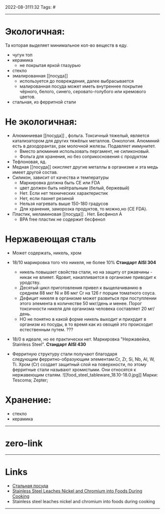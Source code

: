 2022-08-3111:32
Tags: #

---
# Экологичная:
Та которая выделяет минимальное кол-во веществ в еду.
- чугун топ
- керамика
	- не покрытая яркой глазурью
- стекло
- эмалированная [[посуда]]
	- используется до повреждения, далее выбрасывается
	- малированная посуда может иметь внутреннее покрытие чёрного, белого, синего, серовато-голубого или кремового цветов.
- стальная, из ферритной стали
# Не экологичная:
- Алюминиевая  [[посуда]] , фольга. Токсичный тяжелый, является катализатором для других тяжёлых металлов. Онкология. Алюминий есть в дезодорантах, рак молочной железы. Подавляет иммунитет. 
	- Вместо алюминия использовать пергамент, не силиконовый. 
	- Фольга для хранения, но без соприкосновения с продуктом
- Тефлоновая, яд.
- Медная  [[посуда]]  окисляет другие металлы в организме и эта медь имеет другой состав.
- Силикон, зависит от качества и температуры
	- Маркировка должна быть CE или FDA
	- цвет должен быть нейтральным (белый, бержевый)
	- Нет. Если нет технических характеристик
	- Нет, если пахнет резиной
	- Нельзя нагревать выше 150-180 градусов
	- Для хранения, заморозка продуктов, то можно,но (CE FDA).
- Пластик, меламиновая  [[посуда]] . Нет. Бесфинол А
	- BPA free пластик не содержит бесфенол
# Нержавеющая сталь
- Может содержать, никель, хром
- 18/10 марикровка того что никеля, не более 10% **Стандарт AISI 304**
	- никель повышает свойства стали, но на защиту от ржавчины - никак не влияет. Ядовит, накапливается в организме приводит к уродству.
	- Десятый цикл приготовления привел к выщелачиванию в среднем 88 мкг Ni и 86 мкг Cr на 126 г порции томатного соуса.
	- Дефицит никеля в организме может развиться при поступлении этого элемента в количестве 50 мкг/день и менее. Порог токсичности никеля для организма человека составляет 20 мг/день.
	- НО не понятно в какой форме никель выходит и прихрдит в организм из посуды, в то время как из овощей это происходит естественным путем. ???
- 18/0 в идеале, но ее практически нет. Маркировка "Нержавейка, Stainless Steel". **Стандарт AISI 430**

- Ферритную структуру стали получают благодаря следующим ферритно-образующим элементам:Cr, Zr, Si, Nb, Al, W, Ti. Хром (Cr) создает защитный слой на поверхности, по этому ферритные стали называют хромистыми. Они относятся к нержавеющим сталям.
![[food_steel_tableware_18.10-18.0.jpg]]
Марки: Tescoma; Zepter; 


# Хранение:
- стекло
- керамика


---
# zero-link


---
# Links
- [Стальная посуда](https://potrebitel.posudka.ru/node/1713)
- [Stainless Steel Leaches Nickel and Chromium into Foods During Cooking](https://www.ncbi.nlm.nih.gov/pmc/articles/PMC4284091/)
- Stainless steel leaches nickel and chromium into foods during cooking


---